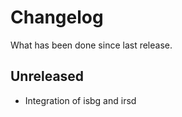 Changelog
===

What has been done since last release.

Unreleased
---

* Integration of isbg and irsd


